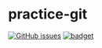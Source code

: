 # practice-git
<a href="https://github.com/hanbro0112/practice-git.git/issues"><img alt="GitHub issues" src="https://img.shields.io/github/issues/hanbro0112/practice-git.git"></a>
<a href="#"><img alt="badget" src="https://img.shields.io/badge/GitHub-awesome-success"></a>


